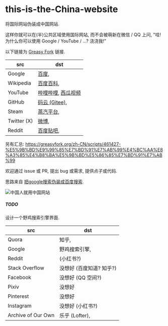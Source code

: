 # this-is-the-China-website

将国际网站伪装成中国网站.

这样你就可以在(半)公共区域使用国际网站, 而不会被萌新在微信 / QQ 上问, "哇! 为什么你可以使用 Google / YouTube / ...? 浇浇我!"

以下链接为 [Greasy Fork](https://greasyfork.org) 链接.

| src | dst |
| --- | --- |
| Google | [百度](https://greasyfork.org/zh-CN/scripts/453226-google-%E4%BC%AA%E8%A3%85%E6%88%90-%E7%99%BE%E5%BA%A6), |
| Wikipedia | [百度百科](https://greasyfork.org/zh-CN/scripts/453100-wikipedia-%E4%BC%AA%E8%A3%85%E6%88%90-%E7%99%BE%E5%BA%A6%E7%99%BE%E7%A7%91), |
| YouTube | [哔哩哔哩](https://greasyfork.org/zh-CN/scripts/453225-youtube-%E4%BC%AA%E8%A3%85%E6%88%90-%E5%93%94%E5%93%A9%E5%93%94%E5%93%A9), [西瓜视频](https://greasyfork.org/zh-CN/scripts/483454-youtube-%E4%BC%AA%E8%A3%85%E6%88%90-%E8%A5%BF%E7%93%9C%E8%A7%86%E9%A2%91)|
| GitHub | [码云 (Gitee)](https://greasyfork.org/zh-CN/scripts/453224-github-%E4%BC%AA%E8%A3%85%E6%88%90-gitee-%E7%A0%81%E4%BA%91), |
| Steam | [蒸汽平台](https://greasyfork.org/zh-CN/scripts/461435-steam-%E4%BC%AA%E8%A3%85%E6%88%90-%E8%92%B8%E6%B1%BD%E5%B9%B3%E5%8F%B0), |
| Twitter (X) | [微博](https://greasyfork.org/zh-CN/scripts/475826-twitter-x-%E4%BC%AA%E8%A3%85%E6%88%90-%E5%BE%AE%E5%8D%9A), |
| Reddit | [百度贴吧](https://greasyfork.org/zh-CN/scripts/530189-reddit-%E4%BC%AA%E8%A3%85%E6%88%90-%E7%99%BE%E5%BA%A6%E8%B4%B4%E5%90%A7), |

另有汇总: 
https://greasyfork.org/zh-CN/scripts/461427-%E5%9B%BD%E9%99%85%E7%BD%91%E7%AB%99%E4%BC%AA%E8%A3%85%E4%B8%BA%E5%9B%BD%E5%86%85%E7%BD%91%E7%AB%99

欢迎通过 issue 或 PR, 提出 bug 或需求, 提供点子或代码.

思路来自 [把google搜索伪装成百度搜索](https://greasyfork.org/en/scripts/372883-%E6%8A%8Agoogle%E6%90%9C%E7%B4%A2%E4%BC%AA%E8%A3%85%E6%88%90%E7%99%BE%E5%BA%A6%E6%90%9C%E7%B4%A2).

![中国人就用中国网站](./jing.png)

##### TODO

设计一个野鸡搜索引擎界面.

| src | dst |
| --- | --- |
| Quora | 知乎, |
| Google | 野鸡搜索引擎, |
| Reddit | (小红书?) |
| Stack Overflow | 没想好 (百度知道? 知乎?) |
| Facebook | 没想好 (QQ 空间?) |
| Pixiv | 没想好 |
| Pinterest | 没想好 |
| Instagram | 没想好 (小红书?) |
| Archive of Our Own | 乐乎 (Lofter), |
